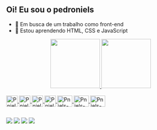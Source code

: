 ## Oi! Eu sou o pedroniels

- 🔭 Em busca de um trabalho como front-end
- 🌱 Estou aprendendo HTML, CSS e JavaScript

<div align="center">
  <a href="https://github.com/opedroniels">
  <img height="132em" src="https://github-readme-stats.vercel.app/api?username=opedroniels&show_icons=true&theme=gotham&include_all_commits=true&count_private=true"/>
  <img height="132em" src="https://github-readme-stats.vercel.app/api/top-langs/?username=opedroniels&layout=compact&langs_count=7&theme=gotham"/>
</div>
  <div style="display: inline_block"><br>
  <img align="center" alt="Pniels-Photoshop" height="30" widht="40" src="https://cdn.jsdelivr.net/gh/devicons/devicon/icons/photoshop/photoshop-plain.svg"/>
  <img align="center" alt="Pniels-Illustrator" height="30" widht="40" src="https://cdn.jsdelivr.net/gh/devicons/devicon/icons/illustrator/illustrator-plain.svg" />
  <img align="center" alt="Pniels-Illustrator" height="30" widht="40" src="https://cdn.jsdelivr.net/gh/devicons/devicon/icons/figma/figma-original.svg" />
  <img align="center" alt="Pniels-Blender" height="30" widht="40" src="https://cdn.jsdelivr.net/gh/devicons/devicon/icons/blender/blender-original.svg" />
  <img align="center" alt="Pniels-HTML" height="30" width="40" src="https://cdn.jsdelivr.net/gh/devicons/devicon/icons/html5/html5-original.svg" />
  <img align="center" alt="Pniels-CSS" height="30" width="40" src="https://cdn.jsdelivr.net/gh/devicons/devicon/icons/css3/css3-original.svg" />
  <img align="center" alt="Pniels-Js" height="30" width="40" src="https://cdn.jsdelivr.net/gh/devicons/devicon/icons/javascript/javascript-original.svg" />
    <imgfe align="right" alt="Pniels-pic" height="150" style="border-radius:50px;" src="https:">
  
</div>
  
##
  
<div>
<a href = "mailto:pedroniels@gmail.com"><img src="https://img.shields.io/badge/Gmail-D14836?style=for-the-badge&logo=gmail&logoColor=white" target="_blank"></a>
<a href="https://www.linkedin.com/in/pedroniels/" target="_blank"><img src="https://img.shields.io/badge/-LinkedIn-%230077B5?style=for-the-badge&logo=linkedin&logoColor=white" target="_blank"></a>
<a href="https://www.behance.net/pedroniels" target="_blank"><img src="https://img.shields.io/badge/Behance-1769ff?style=for-the-badge&logo=behance&logoColor=white"></a>
<a href="https://instagram.com/opedroniels" target="_blank"><img src="https://img.shields.io/badge/-Instagram-%23E4405F?style=for-the-badge&logo=instagram&logoColor=white" target="_blank"></a>
</div>
